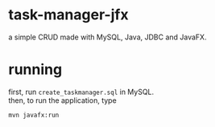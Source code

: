 # task-manager-jfx
 
a simple CRUD made with MySQL, Java, JDBC and JavaFX.

# running
first, run ```create_taskmanager.sql``` in MySQL.\
then, to run the application, type 
```
mvn javafx:run
```
